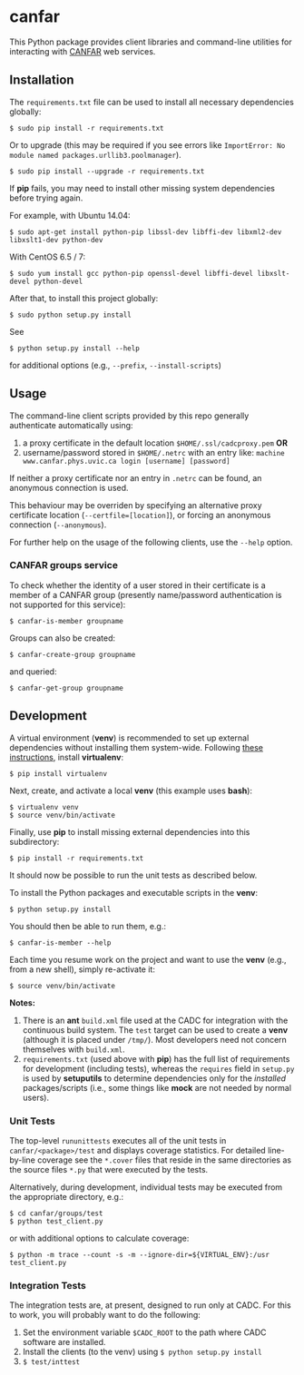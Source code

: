 # canfar
This Python package provides client libraries and command-line utilities for interacting with [CANFAR](http://www.canfar.phys.uvic.ca/) web services.

## Installation
The `requirements.txt` file can be used to install all necessary dependencies globally:
```
$ sudo pip install -r requirements.txt
```

Or to upgrade (this may be required if you see errors like `ImportError: No module named packages.urllib3.poolmanager`).
```
$ sudo pip install --upgrade -r requirements.txt
```

If **pip** fails, you may need to install other missing system dependencies before trying again.

For example, with Ubuntu 14.04:
```
$ sudo apt-get install python-pip libssl-dev libffi-dev libxml2-dev libxslt1-dev python-dev
```

With CentOS 6.5 / 7:
```
$ sudo yum install gcc python-pip openssl-devel libffi-devel libxslt-devel python-devel
```

After that, to install this project globally:
```
$ sudo python setup.py install
```

See
```
$ python setup.py install --help
```
for additional options (e.g., `--prefix`, `--install-scripts`)

## Usage
The command-line client scripts provided by this repo generally authenticate automatically using:

1. a proxy certificate in the default location `$HOME/.ssl/cadcproxy.pem` **OR**
2. username/password stored in `$HOME/.netrc` with an entry like:
        `machine www.canfar.phys.uvic.ca login [username] [password]`

If neither a proxy certificate nor an entry in `.netrc` can be found, an anonymous connection is used.

This behaviour may be overriden by specifying an alternative proxy certificate location (`--certfile=[location]`), or forcing an anonymous connection (`--anonymous`).

For further help on the usage of the following clients, use the `--help` option.

### CANFAR groups service
To check whether the identity of a user stored in their certificate is a member of a CANFAR group (presently name/password authentication is not supported for this service):
```
$ canfar-is-member groupname
```

Groups can also be created:
```
$ canfar-create-group groupname
```
and queried:
```
$ canfar-get-group groupname
```

## Development
A virtual environment (**venv**) is recommended to set up external dependencies without installing them system-wide. Following [these instructions](http://docs.python-guide.org/en/latest/dev/virtualenvs/), install **virtualenv**:
```
$ pip install virtualenv
```

Next, create, and activate a local **venv** (this example uses **bash**):
```
$ virtualenv venv
$ source venv/bin/activate

```

Finally, use **pip** to install missing external dependencies into this subdirectory:
```
$ pip install -r requirements.txt
```

It should now be possible to run the unit tests as described below.

To install the Python packages and executable scripts in the **venv**:
```
$ python setup.py install
```
You should then be able to run them, e.g.:
```
$ canfar-is-member --help
```

Each time you resume work on the project and want to use the **venv** (e.g., from a new shell), simply re-activate it:
```
$ source venv/bin/activate
```

**Notes:**

1. There is an **ant** `build.xml` file used at the CADC for integration with the continuous build system. The `test` target can be used to create a **venv** (although it is placed under `/tmp/`). Most developers need not concern themselves with `build.xml`.
2. `requirements.txt` (used above with **pip**) has the full list of requirements for development (including tests), whereas the `requires` field in `setup.py` is used by **setuputils** to determine dependencies only for the *installed* packages/scripts (i.e., some things like **mock** are not needed by normal users).

### Unit Tests
The top-level `rununittests` executes all of the unit tests in `canfar/<package>/test` and displays coverage statistics. For detailed line-by-line coverage see the `*.cover` files that reside in the same directories as the source files `*.py` that were executed by the tests.

Alternatively, during development, individual tests may be executed from the appropriate directory, e.g.:
```
$ cd canfar/groups/test
$ python test_client.py
```
or with additional options to calculate coverage:
```
$ python -m trace --count -s -m --ignore-dir=${VIRTUAL_ENV}:/usr test_client.py
```

### Integration Tests
The integration tests are, at present, designed to run only at CADC. For this to work, you will probably want to do the following:

1. Set the environment variable `$CADC_ROOT` to the path where CADC software are installed.
2. Install the clients (to the venv) using `$ python setup.py install`
3. `$ test/inttest`
